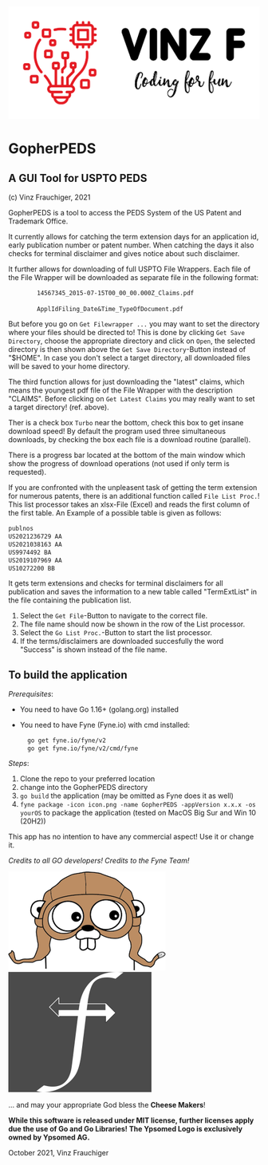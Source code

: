 ![VinzF](VinzF.png)

# GopherPEDS

## A GUI Tool for USPTO PEDS

(c) Vinz Frauchiger, 2021

GopherPEDS is a tool to access the PEDS System of the US Patent and Trademark Office.

It currently allows for catching the term extension days for an application id,
early publication number or patent number. When catching the days it also checks for
terminal disclaimer and gives notice about such disclaimer.

It further allows for downloading of full USPTO File Wrappers. Each file of the File
Wrapper will be downloaded as separate file in the following format:

            14567345_2015-07-15T00_00_00.000Z_Claims.pdf

            ApplIdFiling_Date&Time_TypeOfDocument.pdf

But before you go on ```Get Filewrapper ...``` you may want to set the directory where your files
should be directed to! This is done by clicking ```Get Save Directory```, choose the appropriate
directory and click on ```Open```, the selected directory is then shown above the ```Get Save Directory```-Button
instead of "$HOME". In case you don't select a target directory, all downloaded files will be saved to your home directory.

The third function allows for just downloading the "latest" claims, which means the youngest pdf file of the File Wrapper with
the description "CLAIMS". Before clicking on ```Get Latest Claims``` you may really want to set a target directory! (ref. above).

Ther is a check box ```Turbo``` near the bottom, check this box to get insane download speed! By default the program used three simultaneous
downloads, by checking the box each file is a download routine (parallel).

There is a progress bar located at the bottom of the main window which show the progress of download operations (not used if only
term is requested).

If you are confronted with the unpleasent task of getting the term extension for numerous patents, there is an additional function called ```File List Proc.```! This list processor takes an xlsx-File (Excel) and reads the first column of the first table. An Example of a possible table is given as follows:

    publnos
    US2021236729 AA
    US2021038163 AA
    US9974492 BA
    US2019107969 AA
    US10272200 BB

It gets term extensions and checks for terminal disclaimers for all publication and saves the information to a new table called "TermExtList" in the file containing the publication list.

1. Select the ```Get File```-Button to navigate to the correct file.
2. The file name should now be shown in the row of the List processor.
3. Select the ```Go List Proc.```-Button to start the list processor.
4. If the terms/disclaimers are downloaded succesfully the word "Success" is shown instead of the file name.


## To build the application

_Prerequisites_:

- You need to have Go 1.16+ (golang.org) installed
- You need to have Fyne (Fyne.io) with cmd installed:

        go get fyne.io/fyne/v2
        go get fyne.io/fyne/v2/cmd/fyne

_Steps_:

1. Clone the repo to your preferred location
2. change into the GopherPEDS directory
3. ```go build``` the application (may be omitted as Fyne does it as well)
4. ```fyne package -icon icon.png -name GopherPEDS -appVersion x.x.x -os yourOS``` to package the application (tested on MacOS Big Sur and Win 10 (20H2))

This app has no intention to have any commercial aspect! Use it or change it.

*Credits to all GO developers! Credits to the Fyne Team!*

![Gopher](gopherli.png)  ![Fyne](fyne.png)

... and may your appropriate God bless the **Cheese Makers**!

**While this software is released under MIT license, further licenses apply due the use of Go and Go Libraries! The Ypsomed Logo is exclusively owned by Ypsomed AG.**

October 2021, Vinz Frauchiger
